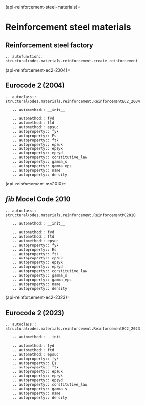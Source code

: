 (api-reinforcement-steel-materials)=
# Reinforcement steel materials

## Reinforcement steel factory

```{eval-rst}
.. autofunction:: structuralcodes.materials.reinforcement.create_reinforcement
```

(api-reinforcement-ec2-2004)=
## Eurocode 2 (2004)

```{eval-rst}
.. autoclass:: structuralcodes.materials.reinforcement.ReinforcementEC2_2004

   .. automethod:: __init__

   .. automethod:: fyd
   .. automethod:: ftd
   .. automethod:: epsud
   .. autoproperty:: fyk
   .. autoproperty:: Es
   .. autoproperty:: ftk
   .. autoproperty:: epsuk
   .. autoproperty:: epsyk
   .. autoproperty:: epsyd
   .. autoproperty:: constitutive_law
   .. autoproperty:: gamma_s
   .. autoproperty:: gamma_eps
   .. autoproperty:: name
   .. autoproperty:: density
```

(api-reinforcement-mc2010)=
## _fib_ Model Code 2010

```{eval-rst}
.. autoclass:: structuralcodes.materials.reinforcement.ReinforcementMC2010

   .. automethod:: __init__
   
   .. automethod:: fyd
   .. automethod:: ftd
   .. automethod:: epsud
   .. autoproperty:: fyk
   .. autoproperty:: Es
   .. autoproperty:: ftk
   .. autoproperty:: epsuk
   .. autoproperty:: epsyk
   .. autoproperty:: epsyd
   .. autoproperty:: constitutive_law
   .. autoproperty:: gamma_s
   .. autoproperty:: gamma_eps
   .. autoproperty:: name
   .. autoproperty:: density
```

(api-reinforcement-ec2-2023)=
## Eurocode 2 (2023)

```{eval-rst}
.. autoclass:: structuralcodes.materials.reinforcement.ReinforcementEC2_2023

   .. automethod:: __init__
   
   .. automethod:: fyd
   .. automethod:: ftd
   .. automethod:: epsud
   .. autoproperty:: fyk
   .. autoproperty:: Es
   .. autoproperty:: ftk
   .. autoproperty:: epsuk
   .. autoproperty:: epsyk
   .. autoproperty:: epsyd
   .. autoproperty:: constitutive_law
   .. autoproperty:: gamma_s
   .. autoproperty:: name
   .. autoproperty:: density
```
